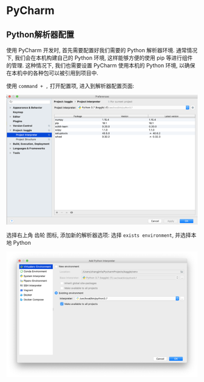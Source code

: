 
# PyCharm

## Python解析器配置

使用 PyCharm 开发时, 首先需要配置好我们需要的 Python 解析器环境. 通常情况下, 我们会在本机构建自己的 Python 环境, 这样能够方便的使用 pip 等进行组件的管理.
这种情况下, 我们也需要设置 PyCharm 使用本机的 Python 环境, 以确保在本机中的各种包可以被引用到项目中.

使用 `command + ,` 打开配置项, 进入到解析器配置页面:

![python解析器配置](pic/python解析器配置.png)

选择右上角 齿轮 图标, 添加新的解析器选项: 选择 `exists environment`, 并选择本地 Python

![python解析器配置](pic/python解析器配置-2.png)